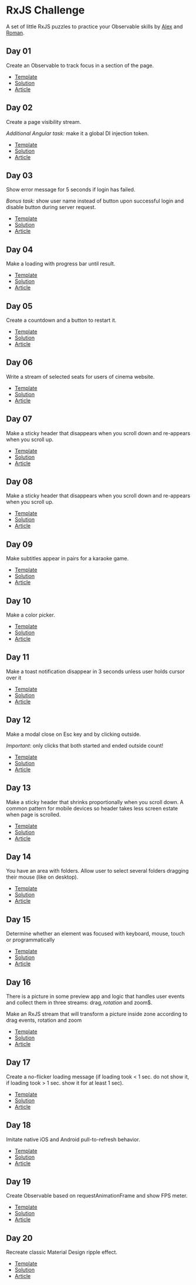 # RxJS Challenge
A set of little RxJS puzzles to practice your Observable skills by [Alex](https://twitter.com/Waterplea) and [Roman](https://twitter.com/marsibarsi).

## Day 01
Create an Observable to track focus in a section of the page.

- [Template](https://stackblitz.com/edit/rxjs-challenge-01)
- [Solution](https://stackblitz.com/edit/rxjs-challenge-01-solution)
- [Article](https://medium.com/angularwave/rxjs-challenge-01-tracking-focus-within-page-section-a920bdebe4ef?source=friends_link&sk=b6454a6347b045a4684bef86d218d2f9)

## Day 02
Create a page visibility stream.

*Additional Angular task:* make it a global DI injection token.

- [Template](https://stackblitz.com/edit/rxjs-challenge-2)
- [Solution](https://stackblitz.com/edit/rxjs-challenge-2-solution)
- [Article](https://medium.com/angularwave/rxjs-challenge-02-creating-a-page-visibility-stream-adf829324eb1?sk=cf4d27f8a40367d0b1ea2542974ec57f)

## Day 03
Show error message for 5 seconds if login has failed.

*Bonus task:* show user name instead of button upon successful login and disable button during server request.

- [Template](https://stackblitz.com/edit/rxjs-challenge-03)
- [Solution](https://stackblitz.com/edit/rxjs-challenge-03-solution)
- [Article](https://medium.com/angularwave/rxjs-challenge-03-showing-error-message-for-a-period-of-time-15b428d49315?sk=5c0907b3827fc6270429796ec530ee76)

## Day 04

Make a loading with progress bar until result.

- [Template](https://stackblitz.com/edit/rxjs-challenge-4)
- [Solution](https://stackblitz.com/edit/rxjs-challenge-4-solution)
- [Article](https://medium.com/angularwave/lets-make-loading-with-progress-bar-until-result-rxjs-challenge-04-f638d3cfc539?sk=e5ab427bc7fd33d4843185f1686a359b)

## Day 05

Create a countdown and a button to restart it.

- [Template](https://stackblitz.com/edit/rxjs-challenge-05)
- [Solution](https://stackblitz.com/edit/rxjs-challenge-05-solution)
- [Article](https://medium.com/angularwave/rxjs-challenge-5-making-a-countdown-6cd6171685cb?sk=11f7f0616bae33a270247cf48c9a590c)

## Day 06

Write a stream of selected seats for users of cinema website.

- [Template](https://stackblitz.com/edit/rxjs-challenge-6)
- [Solution](https://stackblitz.com/edit/rxjs-challenge-6-solution)
- [Article](https://medium.com/angularwave/rxjs-ng-challenge-6-picking-cinema-seats-8d73dbaadcea?sk=11eaf62c8ce3faf5392abf4e5d0b3495)

## Day 07

Make a sticky header that disappears when you scroll down and re-appears when you scroll up.

- [Template](https://stackblitz.com/edit/rxjs-challenge-07)
- [Solution](https://stackblitz.com/edit/rxjs-challenge-07-solution)
- [Article](https://medium.com/angularwave/rxjs-challenge-7-disappearing-sticky-header-b7689c23bf66?sk=8d4e3385925b110a207e978d0ed6a190)

## Day 08

Make a sticky header that disappears when you scroll down and re-appears when you scroll up.

- [Template](https://stackblitz.com/edit/rxjs-challenge-8)
- [Solution](https://stackblitz.com/edit/rxjs-challenge-8-solution)
- [Article](https://medium.com/angularwave/rxjs-challenge-8-smart-search-operator-function-e619bee10392?sk=105ce13efe946593d252557164dfb7a8)

## Day 09

Make subtitles appear in pairs for a karaoke game.

- [Template](https://stackblitz.com/edit/rxjs-challenge-09)
- [Solution](https://stackblitz.com/edit/rxjs-challenge-09-solution)
- [Article](https://medium.com/angularwave/rxjs-challenge-09-karaoke-subtitles-39cc5c133746?sk=156ec25cc123491bd299694f7484e12c)

## Day 10

Make a color picker.

- [Template](https://stackblitz.com/edit/rxjs-challenge-10)
- [Solution](https://stackblitz.com/edit/rxjs-challenge-10-solution)
- [Article](https://medium.com/angularwave/rxjs-challenge-10-color-picker-palette-71e99e28b400?sk=1f624b2be951544a2399865c52f9366f)

## Day 11

Make a toast notification disappear in 3 seconds unless user holds cursor over it

- [Template](https://stackblitz.com/edit/rxjs-challenge-11)
- [Solution](https://stackblitz.com/edit/rxjs-challenge-11-solution)
- [Article](https://medium.com/angularwave/rxjs-challenge-11-auto-close-notification-23910ea53218?sk=d7ad0a1f5dee2297a5d1181c58192e79)

## Day 12

Make a modal close on Esc key and by clicking outside.

*Important*: only clicks that both started and ended outside count! 

- [Template](https://stackblitz.com/edit/rxjs-challenge-12)
- [Solution](https://stackblitz.com/edit/rxjs-challenge-12-solution)
- [Article](https://medium.com/angularwave/rxjs-challenge-12-modal-closing-4c01884db556?sk=6fe05ac705672468ddd257263224f5e1)

## Day 13

Make a sticky header that shrinks proportionally when you scroll down. 
A common pattern for mobile devices so header takes less screen estate when page is scrolled.

- [Template](https://stackblitz.com/edit/rxjs-challenge-13)
- [Solution](https://stackblitz.com/edit/rxjs-challenge-13-solution)
- [Article](https://medium.com/angularwave/rxjs-challenge-13-shrinking-header-72fc672a5b6a?sk=6501dd68073698c3bb0869a653ad5e57)

## Day 14

You have an area with folders. Allow user to select several folders dragging their mouse (like on desktop).

- [Template](https://stackblitz.com/edit/rxjs-challenge-14)
- [Solution](https://stackblitz.com/edit/rxjs-challenge-14-solution)
- [Article](https://medium.com/angularwave/rxjs-challenge-14-select-folders-d1838087ba47?sk=698d4e240f0a186eb20b972ba15827c4)

## Day 15

Determine whether an element was focused with keyboard, mouse, touch or programmatically

- [Template](https://stackblitz.com/edit/rxjs-challenge-15)
- [Solution](https://stackblitz.com/edit/rxjs-challenge-15-solution)
- [Article](https://medium.com/angularwave/rxjs-challenge-15-tracking-focus-type-aa8309f52bc1?sk=d9f84ac05cc25d704ad071f8d6c111bf)

## Day 16

There is a picture in some preview app and logic that handles user events and collect them in three streams: drag$, rotation$ and zoom$. 

Make an RxJS stream that will transform a picture inside zone according to drag events, rotation and zoom

- [Template](https://stackblitz.com/edit/rxjs-challenge-16)
- [Solution](https://stackblitz.com/edit/rxjs-challenge-16-solution)
- [Article](https://medium.com/angularwave/rxjs-challenge-16-image-viewer-30cf01d61f0a?sk=59dcb0b698d2ab62f436b7b00b79a612)

## Day 17

Create a no-flicker loading message (if loading took < 1 sec. do not show it, if loading took > 1 sec. show it for at least 1 sec).

- [Template](https://stackblitz.com/edit/rxjs-challenge-17)
- [Solution](https://stackblitz.com/edit/rxjs-challenge-17-solution)
- [Article](https://medium.com/angularwave/rxjs-challenge-17-non-flicker-loader-15545d3be525?sk=35996e885123bc2881ec61288a5b47eb)


## Day 18

Imitate native iOS and Android pull-to-refresh behavior.

- [Template](https://stackblitz.com/edit/rxjs-challenge-18)
- [Solution](https://stackblitz.com/edit/rxjs-challenge-18-solution)
- [Article](https://medium.com/angularwave/rxjs-and-angular-pull-to-refresh-that-emulates-native-ios-and-android-rxjs-challenge-18-75408c53f66?sk=a527a38925c1bbb0e623fd6169faa7d0)


## Day 19

Create Observable based on requestAnimationFrame and show FPS meter.

- [Template](https://stackblitz.com/edit/rxjs-challenge-19)
- [Solution](https://stackblitz.com/edit/rxjs-challenge-19-solution)
- [Article](https://medium.com/angularwave/rxjs-challenge-19-fps-meter-a44383e2bd6d?sk=5b25c343f2cb793431a166f5d09e9db9)


## Day 20

Recreate classic Material Design ripple effect.

- [Template](https://stackblitz.com/edit/rxjs-challenge-20)
- [Solution](https://stackblitz.com/edit/rxjs-challenge-20-solution)
- [Article](https://medium.com/angularwave/rxjs-challenge-20-ripple-68b62a77fba8?sk=f31d29e8d8c5bd3b311dc59d64ac6217)
